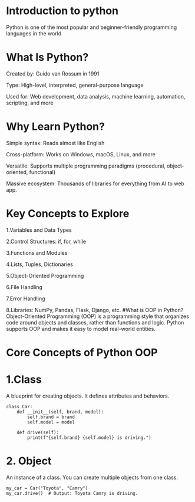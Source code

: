 # Introduction to python
Python is one of the most popular and beginner-friendly programming languages in the world
# What Is Python?
Created by: Guido van Rossum in 1991

Type: High-level, interpreted, general-purpose language

Used for: Web development, data analysis, machine learning, automation, scripting, and more
# Why Learn Python?
Simple syntax: Reads almost like English

Cross-platform: Works on Windows, macOS, Linux, and more

Versatile: Supports multiple programming paradigms (procedural, object-oriented, functional)

Massive ecosystem: Thousands of libraries for everything from AI to web app.
# Key Concepts to Explore
1.Variables and Data Types

2.Control Structures: if, for, while

3.Functions and Modules

4.Lists, Tuples, Dictionaries

5.Object-Oriented Programming

6.File Handling

7.Error Handling

8.Libraries: NumPy, Pandas, Flask, Django, etc.
#What is OOP in Python?
Object-Oriented Programming (OOP) is a programming style that organizes code around objects and classes, rather than functions and logic. Python supports OOP and makes it easy to model real-world entities.
# Core Concepts of Python OOP
# 1.Class
A blueprint for creating objects. It defines attributes and behaviors.

    class Car:
        def __init__(self, brand, model):
            self.brand = brand
            self.model = model

        def drive(self):
            print(f"{self.brand} {self.model} is driving.")
# 2. Object
An instance of a class. You can create multiple objects from one class.

    my_car = Car("Toyota", "Camry")
    my_car.drive()  # Output: Toyota Camry is driving.

